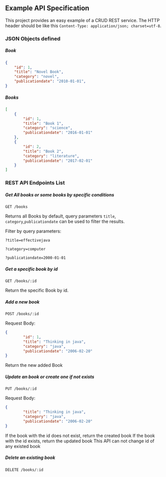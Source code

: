 ## Example API Specification

This project provides an easy example of a CRUD REST service. The HTTP header should be like this `Content-Type: application/json; charset=utf-8`.

### JSON Objects defined

##### Book

```Json
{
    "id": 1,
    "title": "Novel Book",
    "category": "novel",
    "publicationdate": "2010-01-01",
}
```

##### Books
```Json
[
    {
        "id": 1,
        "title": "Book 1",
        "category": "science",
        "publicationdate": "2016-01-01"
    },
    {
        "id": 2,
        "title": "Book 2",
        "category": "literature",
        "publicationdate": "2017-02-01"
    }
]
```

### REST API Endpoints List

##### Get All books or some books by specific conditions

`GET /books`

Returns all Books by default, query parameters `title`, `category`,`publicationdate` can be used to filter the results.

Filter by query parameters:

`?title=effectivejava` 

`?category=computer`

`?publicationdate=2000-01-01`

##### Get a specific book by id

`GET /books/:id`

Return the specific Book by id.

##### Add a new book

`POST /books/:id`

Request Body:
```Json
{
        "id": 1,
        "title": "Thinking in java",
        "category": "java",
        "publicationdate": "2006-02-20"
}
```

Return the new added Book

##### Update an book or create one if not exists

`PUT /books/:id`

Request Body:
```Json
{
        "title": "Thinking in java",
        "category": "java",
        "publicationdate": "2006-02-20"
}
```

If the book with the id does not exist, return the created book
If the book with the id exists, return the updated book
This API can not change id of any existed book

##### Delete an existing book

`DELETE /books/:id`
